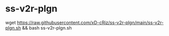 # ss-v2r-plgn

wget https://raw.githubusercontent.com/xD-cRiz/ss-v2r-plgn/main/ss-v2r-plgn.sh && bash ss-v2r-plgn.sh

